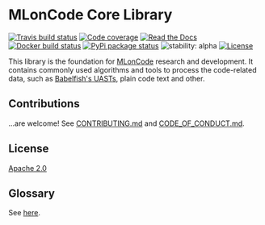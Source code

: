 # MLonCode Core Library
 [![Travis build status](https://travis-ci.com/src-d/ml-core.svg)](https://travis-ci.com/src-d/ml-core)
 [![Code coverage](https://codecov.io/github/src-d/ml-core/coverage.svg)](https://codecov.io/github/src-d/ml-core)
 [![Read the Docs](https://img.shields.io/readthedocs/ml-core.svg)](https://readthedocs.org/projects/ml-core/)
[![Docker build status](https://img.shields.io/docker/build/srcd/ml-corer.svg)](https://hub.docker.com/r/srcd/ml-core)
[![PyPi package status](https://img.shields.io/pypi/v/srcd-ml-core.svg)](https://pypi.python.org/pypi/srcd-ml-core)
![stability: alpha](https://svg-badge.appspot.com/badge/stability/alpha?color=f47142)
[![License](https://img.shields.io/badge/License-Apache%202.0-blue.svg)](https://opensource.org/licenses/Apache-2.0)

This library is the foundation for [MLonCode](https://github.com/src-d/awesome-machine-learning-on-source-code) research and development. 
It contains commonly used algorithms and tools to process the code-related data, such as [Babelfish's UASTs](docs.sourced.tech/babelfish), plain code text and other.

## Contributions

...are welcome! See [CONTRIBUTING.md](docs/CONTRIBUTING.md) and [CODE\_OF\_CONDUCT.md](docs/CODE_OF_CONDUCT.md).

## License

[Apache 2.0](LICENSE.md)

## Glossary

See [here](docs/GLOSSARY.md).